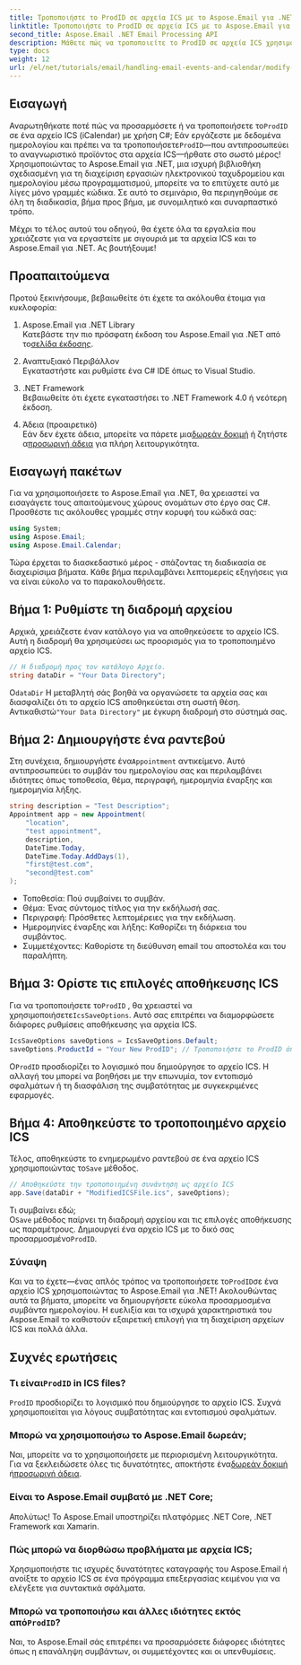 ```yaml
---
title: Τροποποιήστε το ProdID σε αρχεία ICS με το Aspose.Email για .NET
linktitle: Τροποποιήστε το ProdID σε αρχεία ICS με το Aspose.Email για .NET
second_title: Aspose.Email .NET Email Processing API
description: Μάθετε πώς να τροποποιείτε το ProdID σε αρχεία ICS χρησιμοποιώντας το Aspose.Email για .NET. Οδηγός βήμα προς βήμα με κώδικα, συμβουλές και συχνές ερωτήσεις για απρόσκοπτη διαχείριση ημερολογίου.
type: docs
weight: 12
url: /el/net/tutorials/email/handling-email-events-and-calendar/modify-prodid-in-ics-files/
---
```

## Εισαγωγή

 Αναρωτηθήκατε ποτέ πώς να προσαρμόσετε ή να τροποποιήσετε το`ProdID` σε ένα αρχείο ICS (iCalendar) με χρήση C#; Εάν εργάζεστε με δεδομένα ημερολογίου και πρέπει να τα τροποποιήσετε`ProdID`—που αντιπροσωπεύει το αναγνωριστικό προϊόντος στα αρχεία ICS—ήρθατε στο σωστό μέρος! Χρησιμοποιώντας το Aspose.Email για .NET, μια ισχυρή βιβλιοθήκη σχεδιασμένη για τη διαχείριση εργασιών ηλεκτρονικού ταχυδρομείου και ημερολογίου μέσω προγραμματισμού, μπορείτε να το επιτύχετε αυτό με λίγες μόνο γραμμές κώδικα. Σε αυτό το σεμινάριο, θα περιηγηθούμε σε όλη τη διαδικασία, βήμα προς βήμα, με συνομιλητικό και συναρπαστικό τρόπο.

Μέχρι το τέλος αυτού του οδηγού, θα έχετε όλα τα εργαλεία που χρειάζεστε για να εργαστείτε με σιγουριά με τα αρχεία ICS και το Aspose.Email για .NET. Ας βουτήξουμε!

## Προαπαιτούμενα

Προτού ξεκινήσουμε, βεβαιωθείτε ότι έχετε τα ακόλουθα έτοιμα για κυκλοφορία:

1. Aspose.Email για .NET Library  
    Κατεβάστε την πιο πρόσφατη έκδοση του Aspose.Email για .NET από το[σελίδα έκδοσης](https://releases.aspose.com/email/net/).  

2. Αναπτυξιακό Περιβάλλον  
   Εγκαταστήστε και ρυθμίστε ένα C# IDE όπως το Visual Studio.

3. .NET Framework  
   Βεβαιωθείτε ότι έχετε εγκαταστήσει το .NET Framework 4.0 ή νεότερη έκδοση.

4. Άδεια (προαιρετικό)  
    Εάν δεν έχετε άδεια, μπορείτε να πάρετε μια[δωρεάν δοκιμή](https://releases.aspose.com/) ή ζητήστε α[προσωρινή άδεια](https://purchase.aspose.com/temporary-license/) για πλήρη λειτουργικότητα.

## Εισαγωγή πακέτων

Για να χρησιμοποιήσετε το Aspose.Email για .NET, θα χρειαστεί να εισαγάγετε τους απαιτούμενους χώρους ονομάτων στο έργο σας C#. Προσθέστε τις ακόλουθες γραμμές στην κορυφή του κώδικά σας:

```csharp
using System;
using Aspose.Email;
using Aspose.Email.Calendar;
```

Τώρα έρχεται το διασκεδαστικό μέρος - σπάζοντας τη διαδικασία σε διαχειρίσιμα βήματα. Κάθε βήμα περιλαμβάνει λεπτομερείς εξηγήσεις για να είναι εύκολο να το παρακολουθήσετε.

## Βήμα 1: Ρυθμίστε τη διαδρομή αρχείου

Αρχικά, χρειάζεστε έναν κατάλογο για να αποθηκεύσετε το αρχείο ICS. Αυτή η διαδρομή θα χρησιμεύσει ως προορισμός για το τροποποιημένο αρχείο ICS.

```csharp
// Η διαδρομή προς τον κατάλογο Αρχείο.
string dataDir = "Your Data Directory";
```
 
 Ο`dataDir` Η μεταβλητή σάς βοηθά να οργανώσετε τα αρχεία σας και διασφαλίζει ότι το αρχείο ICS αποθηκεύεται στη σωστή θέση. Αντικαθιστώ`"Your Data Directory"` με έγκυρη διαδρομή στο σύστημά σας.

## Βήμα 2: Δημιουργήστε ένα ραντεβού

 Στη συνέχεια, δημιουργήστε ένα`Appointment` αντικείμενο. Αυτό αντιπροσωπεύει το συμβάν του ημερολογίου σας και περιλαμβάνει ιδιότητες όπως τοποθεσία, θέμα, περιγραφή, ημερομηνία έναρξης και ημερομηνία λήξης.

```csharp
string description = "Test Description";
Appointment app = new Appointment(
    "location", 
    "test appointment", 
    description, 
    DateTime.Today,
    DateTime.Today.AddDays(1), 
    "first@test.com", 
    "second@test.com"
);
```
 
- Τοποθεσία: Πού συμβαίνει το συμβάν.  
- Θέμα: Ένας σύντομος τίτλος για την εκδήλωσή σας.  
- Περιγραφή: Πρόσθετες λεπτομέρειες για την εκδήλωση.  
- Ημερομηνίες έναρξης και λήξης: Καθορίζει τη διάρκεια του συμβάντος.  
- Συμμετέχοντες: Καθορίστε τη διεύθυνση email του αποστολέα και του παραλήπτη.

## Βήμα 3: Ορίστε τις επιλογές αποθήκευσης ICS

 Για να τροποποιήσετε το`ProdID` , θα χρειαστεί να χρησιμοποιήσετε`IcsSaveOptions`. Αυτό σας επιτρέπει να διαμορφώσετε διάφορες ρυθμίσεις αποθήκευσης για αρχεία ICS.

```csharp
IcsSaveOptions saveOptions = IcsSaveOptions.Default;
saveOptions.ProductId = "Your New ProdID"; // Τροποποιήστε το ProdID όπως απαιτείται
```
 
 Ο`ProdID` προσδιορίζει το λογισμικό που δημιούργησε το αρχείο ICS. Η αλλαγή του μπορεί να βοηθήσει με την επωνυμία, τον εντοπισμό σφαλμάτων ή τη διασφάλιση της συμβατότητας με συγκεκριμένες εφαρμογές.

## Βήμα 4: Αποθηκεύστε το τροποποιημένο αρχείο ICS

 Τέλος, αποθηκεύστε το ενημερωμένο ραντεβού σε ένα αρχείο ICS χρησιμοποιώντας το`Save` μέθοδος.

```csharp
// Αποθηκεύστε την τροποποιημένη συνάντηση ως αρχείο ICS
app.Save(dataDir + "ModifiedICSFile.ics", saveOptions);
```

Τι συμβαίνει εδώ;  
 Ο`Save` μέθοδος παίρνει τη διαδρομή αρχείου και τις επιλογές αποθήκευσης ως παραμέτρους. Δημιουργεί ένα αρχείο ICS με το δικό σας προσαρμοσμένο`ProdID`.

### Σύναψη

 Και να το έχετε—ένας απλός τρόπος να τροποποιήσετε το`ProdID`σε ένα αρχείο ICS χρησιμοποιώντας το Aspose.Email για .NET! Ακολουθώντας αυτά τα βήματα, μπορείτε να δημιουργήσετε εύκολα προσαρμοσμένα συμβάντα ημερολογίου. Η ευελιξία και τα ισχυρά χαρακτηριστικά του Aspose.Email το καθιστούν εξαιρετική επιλογή για τη διαχείριση αρχείων ICS και πολλά άλλα.

## Συχνές ερωτήσεις

###  Τι είναι`ProdID` in ICS files?  
`ProdID` προσδιορίζει το λογισμικό που δημιούργησε το αρχείο ICS. Συχνά χρησιμοποιείται για λόγους συμβατότητας και εντοπισμού σφαλμάτων.

### Μπορώ να χρησιμοποιήσω το Aspose.Email δωρεάν;  
 Ναι, μπορείτε να το χρησιμοποιήσετε με περιορισμένη λειτουργικότητα. Για να ξεκλειδώσετε όλες τις δυνατότητες, αποκτήστε ένα[δωρεάν δοκιμή](https://releases.aspose.com/) ή[προσωρινή άδεια](https://purchase.aspose.com/temporary-license/).

### Είναι το Aspose.Email συμβατό με .NET Core;  
Απολύτως! Το Aspose.Email υποστηρίζει πλατφόρμες .NET Core, .NET Framework και Xamarin.

### Πώς μπορώ να διορθώσω προβλήματα με αρχεία ICS;  
Χρησιμοποιήστε τις ισχυρές δυνατότητες καταγραφής του Aspose.Email ή ανοίξτε το αρχείο ICS σε ένα πρόγραμμα επεξεργασίας κειμένου για να ελέγξετε για συντακτικά σφάλματα.

###  Μπορώ να τροποποιήσω και άλλες ιδιότητες εκτός από`ProdID`?  
Ναι, το Aspose.Email σάς επιτρέπει να προσαρμόσετε διάφορες ιδιότητες όπως η επανάληψη συμβάντων, οι συμμετέχοντες και οι υπενθυμίσεις.